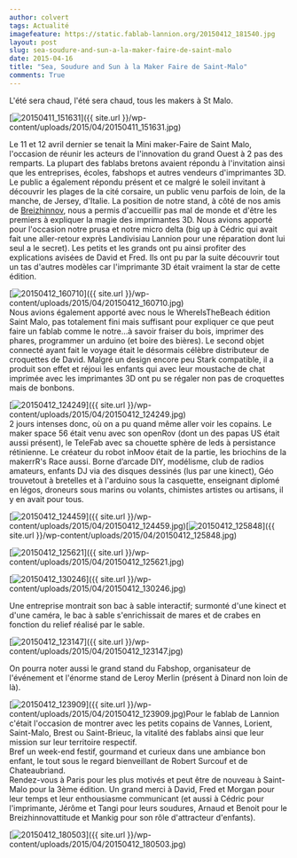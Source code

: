 ```yaml
---
author: colvert
tags: Actualité
imagefeature: https://static.fablab-lannion.org/20150412_181540.jpg
layout: post
slug: sea-soudure-and-sun-a-la-maker-faire-de-saint-malo
date: 2015-04-16
title: "Sea, Soudure and Sun à la Maker Faire de Saint-Malo"
comments: True
---
```

L'été sera chaud, l'été sera chaud, tous les makers à St Malo.

[![20150411_151631](https://static.fablab-lannion.org/20150411_151631-1024x576.jpg)]({{ site.url }}/wp-content/uploads/2015/04/20150411_151631.jpg)

Le 11 et 12 avril dernier se tenait la Mini maker-Faire de Saint Malo,
l'occasion de réunir les acteurs de l'innovation du grand Ouest à 2 pas des
remparts. La plupart des fablabs bretons avaient répondu à l'invitation ainsi
que les entreprises, écoles, fabshops et autres vendeurs d'imprimantes 3D. Le
public a également répondu présent et ce malgré le soleil invitant à découvrir
les plages de la cité corsaire, un public venu parfois de loin, de la manche,
de Jersey, d'Italie. La position de notre stand, à côté de nos amis de
[Breizhinnov](https://www.breizhinnov.fr/), nous a permis d'accueillir pas mal
de monde et d'être les premiers à expliquer la magie des imprimantes 3D. Nous
avions apporté pour l'occasion notre prusa et notre micro delta (big up à
Cédric qui avait fait une aller-retour exprès Landivisiau Lannion pour une
réparation dont lui seul a le secret). Les petits et les grands ont pu ainsi
profiter des explications avisées de David et Fred. Ils ont pu par la suite
découvrir tout un tas d'autres modèles car l'imprimante 3D était vraiment la
star de cette édition.

[![20150412_160710](https://static.fablab-lannion.org/20150412_160710-1024x576.jpg)]({{ site.url }}/wp-content/uploads/2015/04/20150412_160710.jpg)  
Nous avions également apporté avec nous le WhereIsTheBeach édition Saint Malo,
pas totalement fini mais suffisant pour expliquer ce que peut faire un fablab
comme le notre…à savoir fraiser du bois, imprimer des phares, programmer un
arduino (et boire des bières). Le second objet connecté ayant fait le voyage
était le désormais célèbre distributeur de croquettes de David. Malgré un
design encore peu Stark compatible, il a produit son effet et réjoui les
enfants qui avec leur moustache de chat imprimée avec les imprimantes 3D ont
pu se régaler non pas de croquettes mais de bonbons.



[![20150412_124249](https://static.fablab-lannion.org/20150412_124249-1024x576.jpg)]({{ site.url }}/wp-content/uploads/2015/04/20150412_124249.jpg)  
2 jours intenses donc, où on a pu quand même aller voir les copains. Le maker
space 56 était venu avec son openRov (dont un des papas US était aussi
présent), le TeleFab avec sa chouette sphère de leds à persistance rétinienne.
Le créateur du robot inMoov était de la partie, les briochins de la makerrR's
Race aussi. Borne d’arcade DIY, modélisme, club de radios amateurs, enfants DJ
via des disques dessinés (lus par une kinect), Géo trouvetout à bretelles et à
l'arduino sous la casquette, enseignant diplomé en légos, droneurs sous marins
ou volants, chimistes artistes ou artisans, il y en avait pour tous.

[![20150412_124459](https://static.fablab-lannion.org/20150412_124459-1024x576.jpg)]({{ site.url }}/wp-
content/uploads/2015/04/20150412_124459.jpg)[![20150412_125848](https://static.fablab-lannion.org/20150412_125848-1024x576.jpg)]({{ site.url }}/wp-content/uploads/2015/04/20150412_125848.jpg)

[![20150412_125621](https://static.fablab-lannion.org/20150412_125621-1024x576.jpg)]({{ site.url }}/wp-content/uploads/2015/04/20150412_125621.jpg)

[![20150412_130246](https://static.fablab-lannion.org/20150412_130246-1024x576.jpg)]({{ site.url }}/wp-content/uploads/2015/04/20150412_130246.jpg)

Une entreprise montrait son bac à sable interactif; surmonté d'une kinect et
d'une caméra, le bac à sable s'enrichissait de mares et de crabes en fonction
du relief réalisé par le sable.

[![20150412_123147](https://static.fablab-lannion.org/20150412_123147-1024x576.jpg)]({{ site.url }}/wp-content/uploads/2015/04/20150412_123147.jpg)









On pourra noter aussi le grand stand du Fabshop, organisateur de l'événement
et l'énorme stand de Leroy Merlin (présent à Dinard non loin de là).

[![20150412_123909](https://static.fablab-lannion.org/20150412_123909-1024x576.jpg)]({{ site.url }}/wp-content/uploads/2015/04/20150412_123909.jpg)Pour le fablab de
Lannion c'était l'occasion de montrer avec les petits copains de Vannes,
Lorient, Saint-Malo, Brest ou Saint-Brieuc, la vitalité des fablabs ainsi que
leur mission sur leur territoire respectif.  
Bref un week-end festif, gourmand et curieux dans une ambiance bon enfant, le
tout sous le regard bienveillant de Robert Surcouf et de Chateaubriand.  
Rendez-vous à Paris pour les plus motivés et peut être de nouveau à Saint-Malo
pour la 3ème édition. Un grand merci à David, Fred et Morgan pour leur temps
et leur enthousiasme communicant (et aussi à Cédric pour l'imprimante, Jérôme
et Tangi pour leurs soudures, Arnaud et Benoit pour le Breizhinnovattitude et
Mankig pour son rôle d'attracteur d'enfants).

[![20150412_180503](https://static.fablab-lannion.org/20150412_180503-e1429216173937-1024x576.jpg)]({{ site.url }}/wp-content/uploads/2015/04/20150412_180503.jpg)


